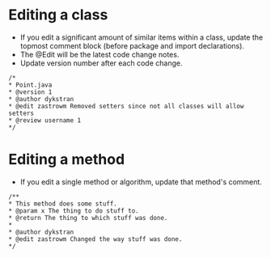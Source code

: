 # Editing a class #
  * If you edit a significant amount of similar items within a class, update the topmost comment block (before package and import declarations).
  * The @Edit will be the latest code change notes.
  * Update version number after each code change.

```
/*
* Point.java
* @version 1
* @author dykstran
* @edit zastrowm Removed setters since not all classes will allow setters
* @review username 1
*/
```

# Editing a method #
  * If you edit a single method or algorithm, update that method's comment.

```
/**
* This method does some stuff.
* @param x The thing to do stuff to.
* @return The thing to which stuff was done.
* 
* @author dykstran
* @edit zastrowm Changed the way stuff was done.
*/
```